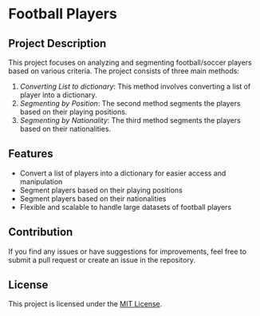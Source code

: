 # Football Players 

## Project Description
This project focuses on analyzing and segmenting football/soccer players based on various criteria. The project consists of three main methods:

1. *Converting List to dictionary*: This method involves converting a list of player into a dictionary.
2. *Segmenting by Position*: The second method segments the players based on their playing positions.
3. *Segmenting by Nationality*: The third method segments the players based on their nationalities.
   
## Features
- Convert a list of players into a dictionary for easier access and manipulation
- Segment players based on their playing positions
- Segment players based on their nationalities
- Flexible and scalable to handle large datasets of football players
  
## Contribution
If you find any issues or have suggestions for improvements, feel free to submit a pull request or create an issue in the repository.

## License
This project is licensed under the [MIT License](LICENSE).
